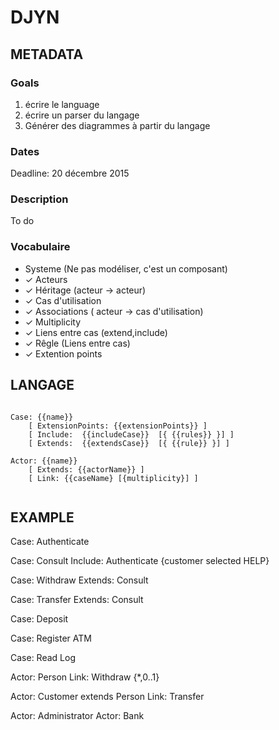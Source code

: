 # DJYN
## METADATA
### Goals

1. écrire le language
2. écrire un parser du langage
3. Générer des diagrammes à partir du langage

### Dates

Deadline: 20 décembre 2015

### Description

To do

### Vocabulaire

- Systeme (Ne pas modéliser, c'est un composant)
- ✓ Acteurs 
- ✓ Héritage (acteur -> acteur)
- ✓ Cas d'utilisation
- ✓ Associations ( acteur -> cas d'utilisation)
- ✓ Multiplicity
- ✓ Liens entre cas (extend,include)
- ✓ Rêgle (Liens entre cas)
- ✓ Extention points


## LANGAGE

```

Case: {{name}} 
    [ ExtensionPoints: {{extensionPoints}} ]
    [ Include:  {{includeCase}}  [{ {{rules}} }] ] 
    [ Extends:  {{extendsCase}}  [{ {{rule}} }] ]
    
Actor: {{name}}
    [ Extends: {{actorName}} ]
    [ Link: {{caseName} [{multiplicity}] ]
    
```
    
    
    
## EXAMPLE

Case: Authenticate

Case: Consult 
    Include: Authenticate {customer selected HELP}
    
Case: Withdraw 
    Extends: Consult
    
Case: Transfer
    Extends: Consult
    
Case: Deposit

Case: Register ATM

Case: Read Log

Actor: Person
    Link: Withdraw {*,0..1} 
    
Actor: Customer extends Person
    Link: Transfer
    
Actor: Administrator
Actor: Bank

